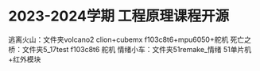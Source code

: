 # 2023-2024学期 工程原理课程开源
逃离火山：文件夹volcano2 clion+cubemx f103c8t6+mpu6050+舵机
死亡之桥：文件夹5_17test f103c8t6 舵机
情绪小车：文件夹51remake_情绪 51单片机+红外模块